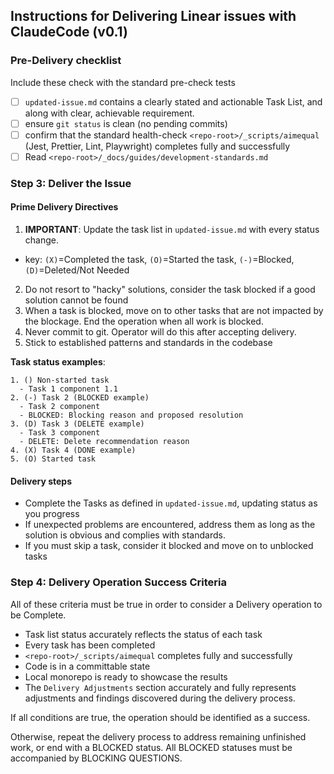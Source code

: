 ## Instructions for Delivering Linear issues with ClaudeCode (v0.1)

### Pre-Delivery checklist
Include these check with the standard pre-check tests
- [ ] `updated-issue.md` contains a clearly stated and actionable Task List, and along with clear, achievable requirement.
- [ ] ensure `git status` is clean (no pending commits)
- [ ] confirm that the standard health-check `<repo-root>/_scripts/aimequal` (Jest, Prettier, Lint, Playwright) completes fully and successfully
- [ ] Read `<repo-root>/_docs/guides/development-standards.md`

### Step 3: Deliver the Issue

#### Prime Delivery Directives
1. **IMPORTANT**: Update the task list in `updated-issue.md` with every status change.
  - key: `(X)`=Completed the task, `(O)`=Started the task, `(-)`=Blocked, `(D)`=Deleted/Not Needed
2. Do not resort to "hacky" solutions, consider the task blocked if a good solution cannot be found
3. When a task is blocked, move on to other tasks that are not impacted by the blockage. End the operation when all work is blocked.
4. Never commit to git. Operator will do this after accepting delivery.
5. Stick to established patterns and standards in the codebase

**Task status examples**:
```
1. () Non-started task
  - Task 1 component 1.1
2. (-) Task 2 (BLOCKED example)
  - Task 2 component
  - BLOCKED: Blocking reason and proposed resolution
3. (D) Task 3 (DELETE example)
  - Task 3 component
  - DELETE: Delete recommendation reason
4. (X) Task 4 (DONE example)
5. (O) Started task
```

#### Delivery steps
- Complete the Tasks as defined in `updated-issue.md`, updating status as you progress
- If unexpected problems are encountered, address them as long as the solution is obvious and complies with standards.
- If you must skip a task, consider it blocked and move on to unblocked tasks

### Step 4: Delivery Operation Success Criteria
All of these criteria must be true in order to consider a Delivery operation to be Complete.
- Task list status accurately reflects the status of each task
- Every task has been completed
- `<repo-root>/_scripts/aimequal` completes fully and successfully
- Code is in a committable state
- Local monorepo is ready to showcase the results
- The `Delivery Adjustments` section accurately and fully represents adjustments and findings discovered during the delivery process.

If all conditions are true, the operation should be identified as a success.

Otherwise, repeat the delivery process to address remaining unfinished work, or end with a BLOCKED status.
All BLOCKED statuses must be accompanied by BLOCKING QUESTIONS.
